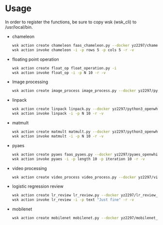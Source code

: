 # Usage

In order to register the functions, be sure to copy wsk (wsk_cli) to /usr/local/bin. 


- chameleon

	```bash
	wsk action create chameleon faas_chameleon.py --docker yz2297/chameleon_openwhisk --web raw -i --memory 1024
	wsk action invoke chameleon -i -p rows 5 -p cols 5 -r -v
	```

- floating point operation

	```bash
	wsk action create float_op float_operation.py -i 
	wsk action invoke float_op -i -p N 10 -r -v
	```

- Image processing

	```bash
	wsk action create image_process image_process.py --docker yz2297/python3_openwhisk --web raw -i
	```


- linpack

	```bash
	wsk action create linpack linpack.py --docker yz2297/python3_openwhisk --web raw --memory 1024 -i
	wsk action invoke linpack -i -p N 10 -r -v
	```

- matmult

	```bash
	wsk action create matmult matmult.py --docker yz2297/python3_openwhisk --web raw --memory 1024 -i
	wsk action invoke matmult -i -p N 10 -r -v
	```

- pyaes

	```bash
	wsk action create pyaes faas_pyaes.py --docker yz2297/pyaes_openwhisk --web raw -i
	wsk action invoke pyaes -i -p length 10 -p iteration 10 -r -v
	```

- video processing

	```bash
	wsk action create video_process video_process.py --docker yz2297/video_process_openwhisk --web raw -i
	```

- logistic regression review

	```bash
	wsk action create lr_review lr_review.py --docker yz2297/lr_review_openwhisk --web raw -i
	wsk action invoke lr_review -i -p text "Just fine" -r -v
	```

- mobilenet

	```bash
	wsk action create mobilenet mobilenet.py --docker yz2297/mobilenet_openwhisk --web raw -i
	```

